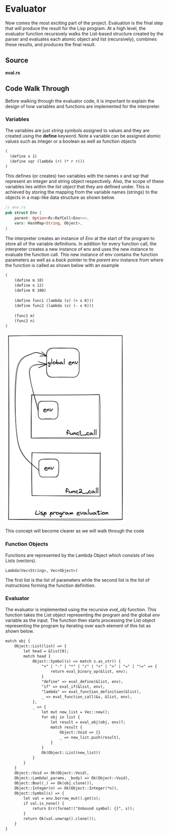 # Evaluator

Now comes the most exciting part of the project. Evaluation is the final step that will produce the result for the Lisp program. At a high level, the evaluator function recursively walks the List-based structure created by the parser and evaluates each atomic object and list (recursively), combines these results, and produces the final result. 

## Source

**eval.rs**

## Code Walk Through

Before walking through the evaluator code, it is important to explain the design of how variables and functions are implemented for the interpreter. 

### Variables

The variables are just *string* symbols assigned to values and they are created using the **define** keyword. Note a variable can be assigned atomic values such as integer or a boolean as well as function objects 

```Lisp
( 
  (define x 1) 
  (define sqr (lambda (r) (* r r))) 
)
```
This defines (or creates) two variables with the names x and sqr that represent an integer and string object respectively. Also, the scope of these variables lies within the *list object* that they are defined under. This is achieved by storing the mapping from the variable names (strings) to the objects in a map-like data structure as shown below.

```Rust
// env.rs
pub struct Env {
    parent: Option<Rc<RefCell<Env>>>,
    vars: HashMap<String, Object>,
}
```

The interpreter creates an instance of *Env* at the start of the program to store all of the variable definitions. In addition for every function call, the interpreter creates a new instance of env and uses the new instance to evaluate the function call. This new instance of env contains the function parameters as well as a *back* pointer to the *parent* env instance from where the function is called as shown below with an example

```Lisp
(
	(define m 10)
	(define n 12)
	(define K 100)
	
	(define func1 (lambda (x) (+ x K)))
	(define func2 (lambda (x) (- x K)))
	
	(func1 m)
	(func2 n)
)
```

![Function Call](images/function_call.png)   

This concept will become clearer as we will walk through the code


### Function Objects

Functions are represented by the Lambda Object which consists of two Lists (vectors). 

```
Lambda(Vec<String>, Vec<Object>)
```

The first list is the list of parameters while the second list is the list of instructions forming the function definition. 

### Evaluator

The evaluator is implemented using the recursive *eval_obj* function. This function takes the List object representing the program and the global *env* variable as the input. The function then starts processing the List object representing the program by iterating over each element of this list as shown below.

```
match obj {
    Object::List(list) => {
        let head = &list[0];
        match head {
            Object::Symbol(s) => match s.as_str() {
                "+" | "-" | "*" | "/" | "<" | ">" | "=" | "!=" => {
                    return eval_binary_op(&list, env);
                }
                "define" => eval_define(&list, env),
                "if" => eval_if(&list, env),
                "lambda" => eval_function_definition(&list),
                _ => eval_function_call(&s, &list, env),
            },
            _ => {
                let mut new_list = Vec::new();
                for obj in list {
                    let result = eval_obj(obj, env)?;
                    match result {
                        Object::Void => {}
                        _ => new_list.push(result),
                    }
                }
                Ok(Object::List(new_list))
            }
        }
    }
    Object::Void => Ok(Object::Void),
    Object::Lambda(_params, _body) => Ok(Object::Void),
    Object::Bool(_) => Ok(obj.clone()),
    Object::Integer(n) => Ok(Object::Integer(*n)),
    Object::Symbol(s) => {
        let val = env.borrow_mut().get(s);
        if val.is_none() {
            return Err(format!("Unbound symbol: {}", s));
        }
        return Ok(val.unwrap().clone());
    }
}

```
 

